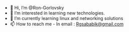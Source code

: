 - 👋 Hi, I’m @Ron-Gorlovsky
- 👀 I’m interested in learning new technologies.
- 🌱 I’m currently learning linux and networking solutions
- 📫 How to reach me - In email : Rgsababik@gmail.com
